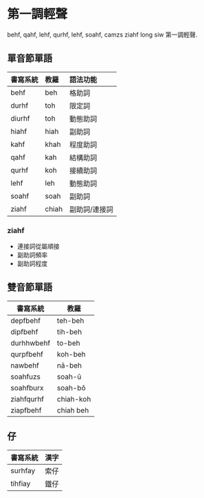# 第一調輕聲

behf, qahf, lehf, qurhf, lehf, soahf, camzs ziahf long siw 第一調輕聲.

## 單音節單語

| 書寫系統 | 教羅 | 語法功能 |
| :--- | :--- | :--- |
| behf | beh | 格助詞 |
| durhf | toh | 限定詞 |
| diurhf | toh | 動態助詞 |
| hiahf | hiah | 副助詞 |
| kahf | khah | 程度助詞 |
| qahf | kah | 結構助詞 |
| qurhf | koh | 接續助詞 |
| lehf | leh | 動態助詞 |
| soahf | soah | 副助詞 |
| ziahf | chiah | 副助詞/連接詞 |

### ziahf

* 連接詞從屬順接
* 副助詞頻率
* 副助詞程度

## 雙音節單語

| 書寫系統 | 教羅 |
| --- | --- |
| depfbehf | teh-beh |
| dipfbehf | tih-beh |
| durhhwbehf | to-beh |
| qurpfbehf | koh-beh |
| nawbehf | nā-beh |
| soahfuzs | soah-ū |
| soahfburx | soah-bô |
| ziahfqurhf | chiah-koh |
| ziapfbehf | chiah beh |

## 仔

| 書寫系統 | 漢字 |
| :--- | :--- |
| surhfay | 索仔 |
| tihfiay | 鐵仔 |
